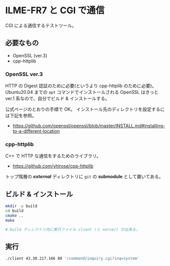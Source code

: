 # ILME-FR7 と CGI で通信
CGI による通信するテストツール。

## 必要なもの
* OpenSSL (ver.3)
* cpp-httplib

### OpenSSL ver.3
HTTP の Digest 認証のために必要(というより cpp-httplib のために必要)。
Ubuntu20.04 までの `apt` コマンドでインストールされる OpenSSL はきっと ver.1 系なので、自分でビルド & インストールする。

公式ページのとおりの手順で OK。
インストール先のディレクトリを設定するには下記を参照。
* https://github.com/openssl/openssl/blob/master/INSTALL.md#installing-to-a-different-location

### cpp-httplib
C++ で HTTP な通信をするためのライブラリ。
* https://github.com/yhirose/cpp-httplib

トップ階層の ***external*** ディレクトリに `git` の **submodule** として置いてある。

## ビルド & インストール
```bash
mkdir -p build
cd build
cmake ..
make

# build ディレクトリ内に実行ファイル client (と server) が出来る。
```

## 実行
```bash
./client 43.30.217.166 80 '/command/inquiry.cgi?inq=system'
```
